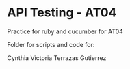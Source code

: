 # API Testing - AT04

Practice for ruby and cucumber for AT04

Folder for scripts and code for:

Cynthia Victoria Terrazas Gutierrez